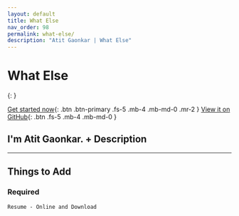 ```yaml
---
layout: default
title: What Else
nav_order: 98
permalink: what-else/
description: "Atit Gaonkar | What Else"
---
```


# What Else
{: }

[Get started now](#getting-started){: .btn .btn-primary .fs-5 .mb-4 .mb-md-0 .mr-2 } [View it on GitHub](){: .btn .fs-5 .mb-4 .mb-md-0 }

<h2>I'm Atit Gaonkar. + Description</h2>

<!-- You will often find me <span id="typewriter"></span>
{: .fs-5} -->

---

## Things to Add

### Required

```
Resume - Online and Download
```